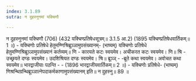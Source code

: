 ```yaml
---
index: 3.1.89
sutra: न दुहस्नुनमां यक्चिणौ

---
```

न दुहस्नुनमां यक्चिणौ (706) (432 यक्चिण्प्रतिषेधसूत्रम्॥ 3.1.5 आ.2) (1895 यक्चिण्प्रतिषेधवार्तिकम्॥ 1 ॥) - यक्चिणोः प्रतिषेधे हेतुमण्णिश्रिब्रूञ्ञामुपसंख्यानम्- (भाष्यम्) यक्चिणोः प्रतिषेधे हेतुमण्णिश्रिब्रूञ्ञामुपसंख्यानं कर्तव्यम्॥ णि  -  कारयते कटः स्वयमेव। अचीकरत कटः स्वयमेव। णि॥ श्रि  -  उच्छ्रयते दण्डः स्वयमेव। उदशिश्रियत दण्डः स्वयमेव। श्रि॥ ब्रूञ्ञ्  -  -ब्रूते कथा स्वयमेव। अवोचत कथा स्वयमेव॥ भारद्वाजीयाः पठन्ति  -  - (1896 भारद्वाजीयवार्तिकम्॥ 2 ॥) - यक्चिणोः प्रतिषेधे- (भाष्यम्) णिश्रन्थिग्रन्थिब्रूञ्ञात्नेपदाकर्मकाणामुपसंख्यानम् इति॥ न दुहस्नु॥ 89 ॥